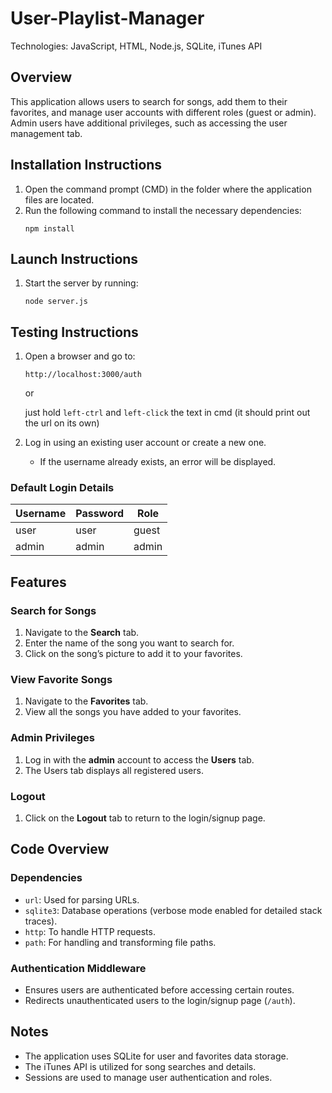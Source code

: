 # User-Playlist-Manager
Technologies: JavaScript, HTML, Node.js, SQLite, iTunes API

## Overview
This application allows users to search for songs, add them to their favorites, and manage user accounts with different roles (guest or admin). Admin users have additional privileges, such as accessing the user management tab.

## Installation Instructions
1. Open the command prompt (CMD) in the folder where the application files are located.
2. Run the following command to install the necessary dependencies:
   ```
   npm install
   ```

## Launch Instructions
1. Start the server by running:
   ```
   node server.js
   ```

## Testing Instructions
1. Open a browser and go to:
   ```
   http://localhost:3000/auth
   ```
   
   or
   
   just hold `left-ctrl` and `left-click` the text in cmd (it should print out the url on its own)


3. Log in using an existing user account or create a new one.
   - If the username already exists, an error will be displayed.

### Default Login Details
| Username | Password | Role  |
|----------|----------|-------|
| user     | user     | guest |
| admin    | admin    | admin |

## Features

### Search for Songs
1. Navigate to the **Search** tab.
2. Enter the name of the song you want to search for.
3. Click on the song’s picture to add it to your favorites.

### View Favorite Songs
1. Navigate to the **Favorites** tab.
2. View all the songs you have added to your favorites.

### Admin Privileges
1. Log in with the **admin** account to access the **Users** tab.
2. The Users tab displays all registered users.

### Logout
1. Click on the **Logout** tab to return to the login/signup page.

## Code Overview

### Dependencies
- `url`: Used for parsing URLs.
- `sqlite3`: Database operations (verbose mode enabled for detailed stack traces).
- `http`: To handle HTTP requests.
- `path`: For handling and transforming file paths.

### Authentication Middleware
- Ensures users are authenticated before accessing certain routes.
- Redirects unauthenticated users to the login/signup page (`/auth`).

## Notes
- The application uses SQLite for user and favorites data storage.
- The iTunes API is utilized for song searches and details.
- Sessions are used to manage user authentication and roles.

